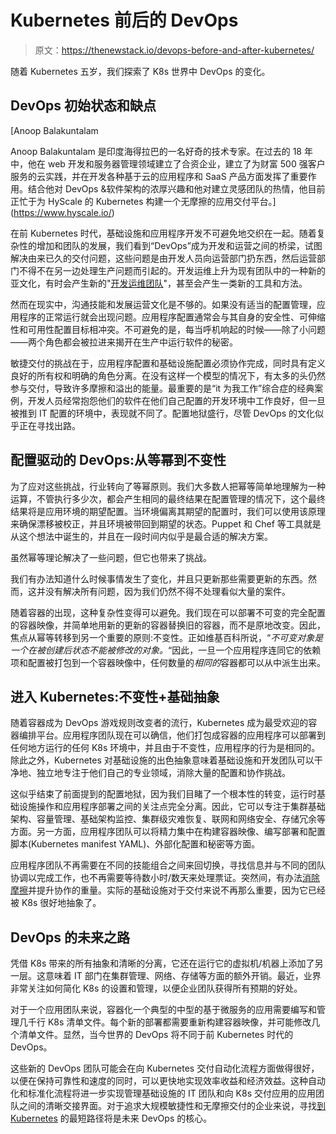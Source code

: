 # Kubernetes 前后的 DevOps

> 原文：<https://thenewstack.io/devops-before-and-after-kubernetes/>

随着 Kubernetes 五岁，我们探索了 K8s 世界中 DevOps 的变化。

## DevOps 初始状态和缺点

 [Anoop Balakuntalam

Anoop Balakuntalam 是印度海得拉巴的一名好奇的技术专家。在过去的 18 年中，他在 web 开发和服务器管理领域建立了合资企业，建立了为财富 500 强客户服务的云实践，并在开发各种基于云的应用程序和 SaaS 产品方面发挥了重要作用。结合他对 DevOps &软件架构的浓厚兴趣和他对建立灵感团队的热情，他目前正忙于为 HyScale 的 Kubernetes 构建一个无摩擦的应用交付平台。](https://www.hyscale.io/) 

在前 Kubernetes 时代，基础设施和应用程序开发不可避免地交织在一起。随着复杂性的增加和团队的发展，我们看到“DevOps”成为开发和运营之间的桥梁，试图解决由来已久的交付问题，这些问题是由开发人员向运营部门扔东西，然后运营部门不得不在另一边处理生产问题而引起的。开发运维上升为现有团队中的一种新的亚文化，有时会产生新的"[开发运维团队](https://thenewstack.io/category/devops/)"，甚至会产生一类新的工具和方法。

然而在现实中，沟通技能和发展运营文化是不够的。如果没有适当的配置管理，应用程序的正常运行就会出现问题。应用程序配置通常会与其自身的安全性、可伸缩性和可用性配置目标相冲突。不可避免的是，每当呼机响起的时候——除了小问题——两个角色都会被拉进来揭开在生产中运行软件的秘密。

敏捷交付的挑战在于，应用程序配置和基础设施配置必须协作完成，同时具有定义良好的所有权和明确的角色分离。在没有这样一个模型的情况下，有太多的头仍然参与交付，导致许多摩擦和溢出的能量。最重要的是“it 为我工作”综合症的经典案例，开发人员经常抱怨他们的软件在他们自己配置的开发环境中工作良好，但一旦被推到 IT 配置的环境中，表现就不同了。配置地狱盛行，尽管 DevOps 的文化似乎正在寻找出路。

## 配置驱动的 DevOps:从等幂到不变性

为了应对这些挑战，行业转向了等幂原则。我们大多数人把幂等简单地理解为一种运算，不管执行多少次，都会产生相同的最终结果在配置管理的情况下，这个最终结果将是应用环境的期望配置。当环境偏离其期望的配置时，我们可以使用该原理来确保漂移被校正，并且环境被带回到期望的状态。Puppet 和 Chef 等工具就是从这个想法中诞生的，并且在一段时间内似乎是最合适的解决方案。

虽然幂等理论解决了一些问题，但它也带来了挑战。

我们有办法知道什么时候事情发生了变化，并且只更新那些需要更新的东西。然而，这并没有解决所有问题，因为我们仍然不得不处理看似大量的案件。

随着容器的出现，这种复杂性变得可以避免。我们现在可以部署不可变的完全配置的容器映像，并简单地用新的更新的容器替换旧的容器，而不是原地改变。因此，焦点从幂等转移到另一个重要的原则:不变性。正如维基百科所说，“*不可变对象是一个在被创建后状态不能被修改的对象。*“因此，一旦一个应用程序连同它的依赖项和配置被打包到一个容器映像中，任何数量的*相同的*容器都可以从中派生出来。

## 进入 Kubernetes:不变性+基础抽象

随着容器成为 DevOps 游戏规则改变者的流行，Kubernetes 成为最受欢迎的容器编排平台。应用程序团队现在可以确信，他们打包成容器的应用程序可以部署到任何地方运行的任何 K8s 环境中，并且由于不变性，应用程序的行为是相同的。除此之外，Kubernetes 对基础设施的出色抽象意味着基础设施和开发团队可以干净地、独立地专注于他们自己的专业领域，消除大量的配置和协作挑战。

这似乎结束了前面提到的配置地狱，因为我们目睹了一个根本性的转变，运行时基础设施操作和应用程序部署之间的关注点完全分离。因此，它可以专注于集群基础架构、容量管理、基础架构监控、集群级灾难恢复、联网和网络安全、存储冗余等方面。另一方面，应用程序团队可以将精力集中在构建容器映像、编写部署和配置脚本(Kubernetes manifest YAML)、外部化配置和秘密等方面。

应用程序团队不再需要在不同的技能组合之间来回切换，寻找信息并与不同的团队协调以完成工作，也不再需要等待数小时/数天来处理票证。突然间，有办法[消除摩擦](https://thenewstack.io/eliminate-friction-in-app-delivery-to-kubernetes/)并提升协作的重量。实际的基础设施对于交付来说不再那么重要，因为它已经被 K8s 很好地抽象了。

## DevOps 的未来之路

凭借 K8s 带来的所有抽象和清晰的分离，它还在运行它的虚拟机/机器上添加了另一层。这意味着 IT 部门在集群管理、网络、存储等方面的额外开销。最近，业界非常关注如何简化 K8s 的设置和管理，以便企业团队获得所有预期的好处。

对于一个应用团队来说，容器化一个典型的中型的基于微服务的应用需要编写和管理几千行 K8s 清单文件。每个新的部署都需要重新构建容器映像，并可能修改几个清单文件。显然，当今世界的 DevOps 将不同于前 Kubernetes 时代的 DevOps。

这些新的 DevOps 团队可能会在向 Kubernetes 交付自动化流程方面做得很好，以便在保持可靠性和速度的同时，可以更快地实现效率收益和经济效益。这种自动化和标准化流程将进一步实现管理基础设施的 IT 团队和向 K8s 交付应用的应用团队之间的清晰交接界面。对于追求大规模敏捷性和无摩擦交付的企业来说，寻找[到 Kubernetes](https://www.hyscale.io/) 的最短路径将是未来 DevOps 的核心。

<svg xmlns:xlink="http://www.w3.org/1999/xlink" viewBox="0 0 68 31" version="1.1"><title>Group</title> <desc>Created with Sketch.</desc></svg>